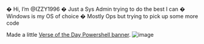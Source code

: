 � Hi, I’m @IZZY1996
� Just a Sys Admin trying to do the best I can
� Windows is my OS of choice
� Mostly Ops but trying to pick up some more code

Made a little <a href="https://github.com/IZZY1996/IZZY1996/blob/main/Microsoft.Powershell_profile.ps1">Verse of the Day Powershell banner</a>.
![image](https://user-images.githubusercontent.com/51274282/151384998-f7c343b1-098d-411f-bb35-2bcd29ed8138.png)
